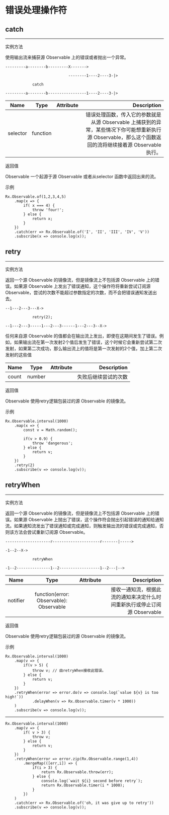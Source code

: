 # 错误处理操作符

## catch

----
实例方法

使用输出流来捕获源 Observable 上的错误或者抛出一个异常。

    ---------a--------b---------X------->

                                --------1----2----3-|>

                catch

    ---------a--------b-----------------1----2----3-|>

| Name     | Type     | Attribute | Description                                                                                                                                               |
| -------- | :------: | :-------: | --------------------------------------------------------------------------------------------------------------------------------------------------------: |
| selector | function |           | 错误处理函数，传入它的参数就是从源 Observable 上捕获到的异常，某些情况下你可能想重新执行源 Observable，那么这个函数返回的流将继续接着源 Observable 执行。 |

返回值

Observable 一个起源于源 Observable 或者从selector 函数中返回出来的流。

示例

    Rx.Observable.of(1,2,3,4,5)
        .map(x => {
            if( x === 4) {
                throw 'four!';
            } else {
                return x;
            }
        })
        .catch(err => Rx.Observable.of('I', 'II', 'III', 'IV', 'V'))
        .subscribe(x => console.log(x));

## retry

----
实例方法

返回一个源 Observable 的镜像流，但是镜像流上不包括源 Observable 上的错误。如果源 Observable 上发出了错误通知，这个操作符将重新尝试订阅源 Observable，尝试的次数不能超过参数指定的次数，而不会把错误通知发送出去。

    --1---2---3---X->

                retry(2);

    --1---2---3-----1---2---3------1---2---3--X->

任何来自源 Observable 的值都会在输出流上发出，即使在这期间发生了错误。例如，如果输出流在第一次发射2个值后发生了错误，这个时候它会重新尝试第二次发射，如果第二次成功，那么输出流上的值将是第一次发射的2个值，加上第二次发射的这些值

| Name  | Type   | Attribute | Description          |
| ----- | :----: | :-------: | -------------------: |
| count | number |           | 失败后继续尝试的次数 |

返回值

Observable 使用retry逻辑包装过的源 Observable 的镜像流。

示例

    Rx.Observable.interval(1000)
        .map(x => {
            const v = Math.random();

            if(v > 0.9) {
                throw 'dangerous';
            } else {
                return v;
            }
        })
        .retry(2)
        .subscribe(v => console.log(v));

## retryWhen

----
实例方法

返回一个源 Observable 的镜像流，但是镜像流上不包括源 Observable 上的错误。如果源 Observable 上抛出了错误，这个操作符会抛出引起错误的通知给通知流。如果通知流发出了错误通知或完成通知，则触发输出流的错误或完成通知，否则该方法会尝试重新订阅源 Observable。

    --------------------r---------------------r-------|----->

    -1--2--X->

                retryWhen

    -1--2---------------1--2------------------1--2---|-->

| Name     | Type                                    | Attribute | Description                                                               |
| -------- | :-------------------------------------: | :-------: | ------------------------------------------------------------------------: |
| notifier | function(error: Observable): Observable |           | 接收一通知流，根据此流的通知来决定什么时间重新执行或停止订阅源 Observable |

返回值

Observable 使用retry逻辑包装过的源 Observable 的镜像流。

示例

    Rx.Observable.interval(1000)
        .map(v => {
            if(v > 5) {
                throw v; // 由retryWhen接收此错误。
            } else {
                return v;
            }
        })
        .retryWhen(error => error.do(v => console.log(`value ${v} is too high!`))
                .delayWhen(v => Rx.Observable.timer(v * 1000))
        )
        .subscribe(v => console.log(v));
----
    Rx.Observable.interval(1000)
        .map(v => {
            if( v > 3) {
                throw v;
            } else {
                return v;
            }
        })
        .retryWhen(error => error.zip(Rx.Observable.range(1,4))
            .mergeMap(([err,i]) => {
                if(i > 3) {
                    return Rx.Observable.throw(err);
                } else {
                    console.log(`wait ${i} second before retry`);
                    return Rx.Observable.timer(i * 1000);
                }
            })
        )
        .catch(err => Rx.Observable.of('oh, it was give up to retry'))
        .subscribe(v => console.log(v));
